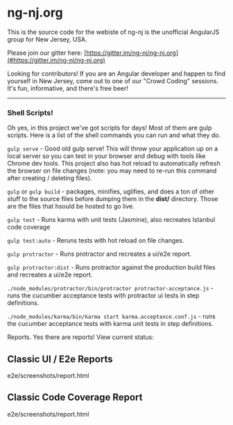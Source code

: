 # ng-nj.org

This is the source code for the webiste of ng-nj is the unofficial AngularJS group for New Jersey, USA. 

Please join our gitter here: [https://gitter.im/ng-nj/ng-nj.org](#https://gitter.im/ng-nj/ng-nj.org) 




Looking for contributors! If you are an Angular developer and happen to find yourself in New Jersey, come out to one of our "Crowd Coding" sessions. It's fun, informative, and there's free beer!


---

### Shell Scripts!
Oh yes, in this project we've got scripts for days! Most of them are gulp scripts.
Here is a list of the shell commands you can run and what they do.

`gulp serve` - Good old gulp serve! This will throw your application up on a local
server so you can test in your browser and debug with tools like Chrome dev tools. 
This project also has hot reload to automatically refresh the browser on file 
changes (note: you may need to re-run this command after creating / deleting files).

`gulp` or `gulp build` - packages, minifies, uglifies, and does a ton of other stuff
 to the source files before dumping them in the **dist/** directory. Those are the 
 files that hsould be hosted to go live.


`gulp test` - Runs karma with unit tests (Jasmine), also recreates Istanbul code
coverage

`gulp test:auto` - Reruns tests with hot reload on file changes.

`gulp protractor` - Runs protractor and recreates a ui/e2e report.

`gulp protractor:dist` - Runs protractor against the production build files
and recreates a ui/e2e report.


`./node_modules/protractor/bin/protractor protractor-acceptance.js` - runs the 
cucumber acceptance tests with protractor ui tests in step definitions. 

`./node_modules/karma/bin/karma start karma.acceptance.conf.js` - runs the 
cucumber acceptance tests with karma unit tests in step definitions. 

Reports. Yes there are reports!
View current status:

## Classic UI / E2e Reports
e2e/screenshots/report.html

## Classic Code Coverage Report
e2e/screenshots/report.html
